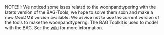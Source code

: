 NOTE!!!: We noticed some isses related to the woonpandtypering with the latets version of the BAG-Tools, we hope to solve them soon and make a new GeoDMS version available. We advice not to use the current version of the tools to make the woonpandtypering.
The BAG Toolkit is used to model with the BAG. See the [wiki](https://github.com/ObjectVision/BAG-Tools/wiki) for more information. 
